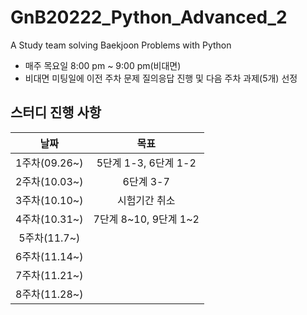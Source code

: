 # GnB20222_Python_Advanced_2
A Study team solving Baekjoon Problems with Python
- 매주 목요일 8:00 pm ~ 9:00 pm(비대면)
- 비대면 미팅일에 이전 주차 문제 질의응답 진행 및 다음 주차 과제(5개) 선정
## 스터디 진행 사항
|날짜|목표|
|:--:|:--:|
|1주차(09.26~)|5단계 1-3, 6단계 1-2|
|2주차(10.03~)|6단계 3-7|
|3주차(10.10~)|시험기간 취소|
|4주차(10.31~)|7단계 8~10, 9단계 1~2|
|5주차(11.7~)||
|6주차(11.14~)||
|7주차(11.21~)||
|8주차(11.28~)||
